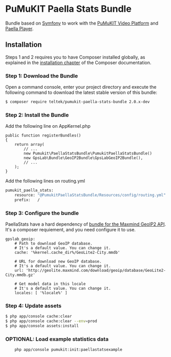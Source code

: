PuMuKIT Paella Stats Bundle
==========================

Bundle based on [Symfony](http://symfony.com/) to work with the [PuMuKIT Video Platform](https://github.com/pumukit/PuMuKIT/blob/master/README.md) and [Paella Player](https://github.com/polimediaupv/paella).


Installation
------------

Steps 1 and 2 requires you to have Composer installed globally, as explained in the [installation chapter](https://getcomposer.org/doc/00-intro.md) of the Composer documentation.

### Step 1: Download the Bundle

Open a command console, enter your project directory and execute the
following command to download the latest stable version of this bundle:

```bash
$ composer require teltek/pumukit-paella-stats-bundle 2.0.x-dev
```

### Step 2: Install the Bundle

Add the following line on AppKernel.php

```
public function registerBundles()
{
    return array(
        // ...
        new Pumukit\PaellaStatsBundle\PumukitPaellaStatsBundle()
        new GpsLab\Bundle\GeoIP2Bundle\GpsLabGeoIP2Bundle(),
        // ...
    );
}
```

Add the following lines on routing.yml

```bash
pumukit_paella_stats:
    resource: "@PumukitPaellaStatsBundle/Resources/config/routing.yml"
    prefix:   /
```

### Step 3: Configure the bundle

PaellaStats have a hard dependency of [bundle for the Maxmind GeoIP2 API](https://github.com/gpslab/geoip2). It's a composer requiement, and you need
configure it to use.
```
gpslab_geoip:
    # Path to download GeoIP database.
    # It's a default value. You can change it.
    cache: '%kernel.cache_dir%/GeoLite2-City.mmdb'

    # URL for download new GeoIP database.
    # It's a default value. You can change it.
    url: 'http://geolite.maxmind.com/download/geoip/database/GeoLite2-City.mmdb.gz'

    # Get model data in this locale
    # It's a default value. You can change it.
    locales: [ '%locale%' ]
```

### Step 4: Update assets

```bash
$ php app/console cache:clear
$ php app/console cache:clear --env=prod
$ php app/console assets:install
```

### OPTIONAL: Load example statistics data

```bash
    php app/console pumukit:init:paellastatsexample
```
